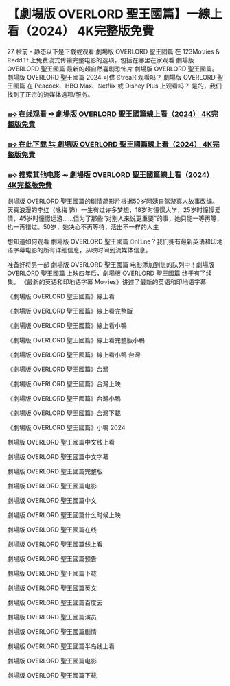 # 【劇場版 OVERLORD 聖王國篇】一線上看（2024） 4K完整版免費

27 秒前 - 静态以下是下载或观看 劇場版 OVERLORD 聖王國篇 在 123Mo𝚟ies & 𝚁edd𝙸t 上免费流式传输完整电影的选项，包括在哪里在家观看 劇場版 OVERLORD 聖王國篇 最新的超自然喜剧恐怖片 劇場版 OVERLORD 聖王國篇。 劇場版 OVERLORD 聖王國篇 2024 可供 𝚂trea𝙼 观看吗？ 劇場版 OVERLORD 聖王國篇 在 Peacock、HBO Max、𝙽etflix 或 Disney Plus 上观看吗？ 是的，我们找到了正宗的流媒体选项/服务。

<h3><a href="https://t.co/gb4VN31d0m">⧆⟢ 在线观看 ➺ 劇場版 OVERLORD 聖王國篇線上看（2024） 4K完整版免費</a></h3>

<h3><a href="https://t.co/gb4VN31d0m">⧆⟢ 在此下载 ⇆ 劇場版 OVERLORD 聖王國篇線上看（2024） 4K完整版免費</a></h3>

<h3><a href="https://t.co/gb4VN31d0m">⧆⟢ 搜索其他电影 ⇴ 劇場版 OVERLORD 聖王國篇線上看（2024） 4K完整版免費</a></h3>

劇場版 OVERLORD 聖王國篇的剧情简影片根据50岁阿姨自驾游真人故事改编。天真浪漫的李红（咏梅 饰）一生有过许多梦想，18岁时憧憬大学，25岁时憧憬爱情，45岁时憧憬远游……但为了那些“对别人来说更重要”的事，她只能一等再等，也一再错过。50岁，她决心不再等待，活出不一样的人生

想知道如何观看 劇場版 OVERLORD 聖王國篇 𝙾nl𝚒ne？我们拥有最新英语和印地语字幕电影的所有详细信息，从映时间到流媒体信息。

准备好将另一部 劇場版 OVERLORD 聖王國篇 电影添加到您的队列中！劇場版 OVERLORD 聖王國篇 上映四年后，劇場版 OVERLORD 聖王國篇 终于有了续集。 《最新的英语和印地语字幕 Mo𝚟ies》讲述了最新的英语和印地语字幕

《劇場版 OVERLORD 聖王國篇》線上看

《劇場版 OVERLORD 聖王國篇》線上看完整版

《劇場版 OVERLORD 聖王國篇》線上看小鴨

《劇場版 OVERLORD 聖王國篇》線上看完整版小鴨

《劇場版 OVERLORD 聖王國篇》線上看小鴨 台灣

《劇場版 OVERLORD 聖王國篇》台灣

《劇場版 OVERLORD 聖王國篇》台灣上映

《劇場版 OVERLORD 聖王國篇》台灣小鴨

《劇場版 OVERLORD 聖王國篇》台灣下載

《劇場版 OVERLORD 聖王國篇》小鴨 2024

劇場版 OVERLORD 聖王國篇中文线上看

劇場版 OVERLORD 聖王國篇中文字幕

劇場版 OVERLORD 聖王國篇完整版

劇場版 OVERLORD 聖王國篇电影

劇場版 OVERLORD 聖王國篇中文

劇場版 OVERLORD 聖王國篇什么时候上映

劇場版 OVERLORD 聖王國篇在线

劇場版 OVERLORD 聖王國篇线上看

劇場版 OVERLORD 聖王國篇预告

劇場版 OVERLORD 聖王國篇下载

劇場版 OVERLORD 聖王國篇英文

劇場版 OVERLORD 聖王國篇百度云

劇場版 OVERLORD 聖王國篇演员

劇場版 OVERLORD 聖王國篇剧情

劇場版 OVERLORD 聖王國篇半岛线上看

劇場版 OVERLORD 聖王國篇电影

劇場版 OVERLORD 聖王國篇下载
